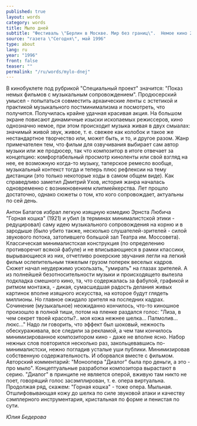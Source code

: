 ```yaml
---
published: true
layout: words
category: words
title: Мыло дней
subtitle: "Фестиваль \"Берлин в Москве. Мир без границ\".  Немое кино 20-х с музыкальным сопровождением 90-х"
source: "газета \"Сегодня\", май 1996"
type: about
lang: ru
year: "1996"
front: false
teaser: ""
permalink: "/ru/words/mylo-dnej"
---
```


В кинобуклете под рубрикой "Специальный проект" значится: "Показ немых фильмов с музыкальным сопровождением". Продюсерский умысел - попытаться совместить архаические ленты с эстетикой и практикой музыкального постминимализма и посмотреть, что получится. Получилась крайне удачная красивая акция. На большом экране повисают динамичные изыски ископаемых режиссеров, кино однозначно немое, при этом происходит музыка живая в двух смыалах: значимый живой звук, живое, т. е. свежее как колобок и такое же нестандартное творчество или, может быть, и то, и другое разом. Жанр примечателен тем, что фильм для озвучивания выбирает сам автор музыки или же продюсер, так что композитор в итоге отвечает за концепцию: комфортабельный просмотр киноленты или свой взгляд на нее, ее возможную когда-то музыку, таперское ремесло вообще, музыкальный контекст тогда и теперь плюс рефлексии на тему дистанции (это только некоторые ходы в самом общем виде). Как справедливо заметил Дмитрий Ухов, история жанра началась одновременно с возникновением клипмейкерства. Лет прошло достаточно, однако сюжеты о том, кто кого сопровождает, актуальны по сей день.

Антон Батагов избрал легкую изящную комедию Эрнста Любича "Горная кошка" (1921) и убил (в терминах минималистской этики - редуцировал) саму идею музыкального сопровождения на корню и в зародыше (было убито также, несколько слушателей-зрителей - силой звукового потока, затопившего большой зал Театра им. Моссовета). Классическая минималистская конструкция (по определению противоречит всякой фабуле) и не вписывающиеся в рамки кпассики, вырывающиеся из них, отчетливо рокерские звучания легли на легкий фильм ослепительным тяжелым грузом поперек веселых кадров. Сюжет начал неудержимо ускользать, "умирать" на глазах зрителей. А из полнейшей безотносительности музыки и происходящето вылезла подкладка смешного кино, та, что содержалась за фабулой, графикой и ритмом монтажа, - дикая, сумасшедшая радость делания живых картинок вполне изящного искусства, на которое будут глядеть миллионы. Но главное ожидало зрителя на последних кадрах. Сочинение (музыкальное) неожиданно кончилось, что-то киношное произошло в полной тиши, потом на пленке раздался голос: "Лиза, в чем секрет твоей красоты?.. моя кожа нежнее шелка... Палмолив... люкс..." Надо ли говорить, что эффект был шоковый, нежность обескураживала, все следили за рекламой, а чем там кончилось минимизированное композитором кино - даже не вполне ясно. Набор нежных слов повторился несколько раз, закольцевавшись по-минималистски, нежно погладив усталые уши публики. Минимизировав собственную содержательность. И оборвался вместе с фильмом. Авторский комментарий: "Моноопера "Диалог" была про деньги, а это - про мыло". Концептуальные разработки композитора вырастают в серию. "Диалог" в принципе не является оперой, вживую там никто не поет, говорящий голос засэмплирован, т. е. опера виртуальна. Продолжая ряд, скажем: "Горная кошка" - тоже опера. Мыльная. Отшлифовывающая кожу до шелка по силе звуковой атаки и качеству сэмплерного инструментария, кристальная по форме и пенистая по сути.

_Юлия Бедерова_